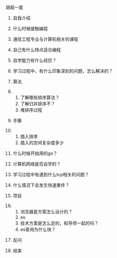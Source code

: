 胡超一面

1. 自我介绍
2. 什么时候接触编程
3. 通信工程专业与计算机相关的课程
4. 自己有什么特点适合编程
5. 自学能力有什么经历？
6. 学习过程中，有什么印象深刻的问题，怎么解决的？
7. 算法

1. 1. 了解哪些排序算法？
   2. 了解归并排序不？
   3. 堆排序过程

1. 手撕

1. 1. 插入排序
   2. 插入的空间复杂度多少

1. 什么时候开始用的go？
2. 计算机网络是否自学的？
3. 学习过程中有遇到什么tcp相关的问题？
4. 什么情况下会发生快速重传？
5. 项目

1. 1. 浏览器是方案怎么设计的？
   2. es
   3. 技术方案是怎么定的，和导师一起的吗？
   4. es查询为什么快？

1. 反问
2. 结束